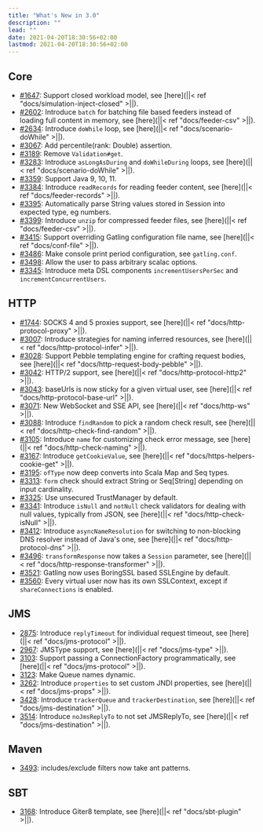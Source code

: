 ```yaml
---
title: "What's New in 3.0"
description: ""
lead: ""
date: 2021-04-20T18:30:56+02:00
lastmod: 2021-04-20T18:30:56+02:00
---
```


## Core

* [#1647](https://github.com/gatling/gatling/issues/1647): Support closed workload model, see [here](||< ref "docs/simulation-inject-closed" >||).
* [#2602](https://github.com/gatling/gatling/issues/2602): Introduce `batch` for batching file based feeders instead of loading full content in memory, see [here](||< ref "docs/feeder-csv" >||).
* [#2634](https://github.com/gatling/gatling/issues/2634): Introduce `doWhile` loop, see [here](||< ref "docs/scenario-doWhile" >||).
* [#3067](https://github.com/gatling/gatling/issues/3067): Add percentile(rank: Double) assertion.
* [#3189](https://github.com/gatling/gatling/issues/3189): Remove `Validation#get`.
* [#3283](https://github.com/gatling/gatling/issues/3283): Introduce `asLongAsDuring` and `doWhileDuring` loops, see [here](||< ref "docs/scenario-doWhile" >||).
* [#3359](https://github.com/gatling/gatling/issues/3359): Support Java 9, 10, 11.
* [#3384](https://github.com/gatling/gatling/issues/3384): Introduce `readRecords` for reading feeder content, see [here](||< ref "docs/feeder-records" >||).
* [#3395](https://github.com/gatling/gatling/issues/3395): Automatically parse String values stored in Session into expected type, eg numbers.
* [#3399](https://github.com/gatling/gatling/issues/3399): Introduce `unzip` for compressed feeder files, see [here](||< ref "docs/feeder-csv" >||).
* [#3415](https://github.com/gatling/gatling/issues/3415): Support overriding Gatling configuration file name, see [here](||< ref "docs/conf-file" >||).
* [#3486](https://github.com/gatling/gatling/issues/3486): Make console print period configuration, see `gatling.conf`.
* [#3498](https://github.com/gatling/gatling/issues/3498): Allow the user to pass arbitrary scalac options.
* [#3345](https://github.com/gatling/gatling/issues/3345): Introduce meta DSL components `incrementUsersPerSec` and `incrementConcurrentUsers`.

## HTTP

* [#1744](https://github.com/gatling/gatling/issues/1744): SOCKS 4 and 5 proxies support, see [here](||< ref "docs/http-protocol-proxy" >||).
* [#3007](https://github.com/gatling/gatling/issues/3007): Introduce strategies for naming inferred resources, see [here](||< ref "docs/http-protocol-infer" >||).
* [#3028](https://github.com/gatling/gatling/issues/3028): Support Pebble templating engine for crafting request bodies, see [here](||< ref "docs/http-request-body-pebble" >||).
* [#3042](https://github.com/gatling/gatling/issues/3042): HTTP/2 support, see [here](||< ref "docs/http-protocol-http2" >||).
* [#3043](https://github.com/gatling/gatling/issues/3043): baseUrls is now sticky for a given virtual user, see [here](||< ref "docs/http-protocol-base-url" >||).
* [#3071](https://github.com/gatling/gatling/issues/3071): New WebSocket and SSE API, see [here](||< ref "docs/http-ws" >||).
* [#3088](https://github.com/gatling/gatling/issues/3088): Introduce `findRandom` to pick a random check result, see [here](||< ref "docs/http-check-find-random" >||).
* [#3105](https://github.com/gatling/gatling/issues/3105): Introduce `name` for customizing check error message, see [here](||< ref "docs/http-check-naming" >||).
* [#3167](https://github.com/gatling/gatling/issues/3167): Introduce `getCookieValue`, see [here](||< ref "docs/https-helpers-cookie-get" >||).
* [#3195](https://github.com/gatling/gatling/issues/3195): `ofType` now deep converts into Scala Map and Seq types.
* [#3313](https://github.com/gatling/gatling/issues/3313): `form` check should extract String or Seq[String] depending on input cardinality.
* [#3325](https://github.com/gatling/gatling/issues/3325): Use unsecured TrustManager by default.
* [#3341](https://github.com/gatling/gatling/issues/3341): Introduce `isNull` and `notNull` check validators for dealing with null values, typically from JSON, see [here](||< ref "docs/http-check-isNull" >||).
* [#3412](https://github.com/gatling/gatling/issues/3412): Introduce `asyncNameResolution` for switching to non-blocking DNS resolver instead of Java's one, see [here](||< ref "docs/http-protocol-dns" >||).
* [#3496](https://github.com/gatling/gatling/issues/3496): `transformResponse` now takes a `Session` parameter, see [here](||< ref "docs/http-response-transformer" >||).
* [#3521](https://github.com/gatling/gatling/issues/3521): Gatling now uses BoringSSL based SSLEngine by default.
* [#3560](https://github.com/gatling/gatling/issues/3560): Every virtual user now has its own SSLContext, except if `shareConnections` is enabled.

## JMS

* [2875](https://github.com/gatling/gatling/issues/2875): Introduce `replyTimeout` for individual request timeout, see [here](||< ref "docs/jms-protocol" >||).
* [2967](https://github.com/gatling/gatling/issues/2967): JMSType support, see [here](||< ref "docs/jms-type" >||).
* [3103](https://github.com/gatling/gatling/issues/3103): Support passing a ConnectionFactory programmatically, see [here](||< ref "docs/jms-protocol" >||).
* [3123](https://github.com/gatling/gatling/issues/3123): Make Queue names dynamic.
* [3262](https://github.com/gatling/gatling/issues/3262): Introduce `properties` to set custom JNDI properties, see [here](||< ref "docs/jms-props" >||).
* [3428](https://github.com/gatling/gatling/issues/3428): Introduce `trackerQueue` and `trackerDestination`, see [here](||< ref "docs/jms-destination" >||).
* [3514](https://github.com/gatling/gatling/issues/3514): Introduce `noJmsReplyTo` to not set JMSReplyTo, see [here](||< ref "docs/jms-destination" >||).

## Maven

* [3493](https://github.com/gatling/gatling/issues/3493): includes/exclude filters now take ant patterns.

## SBT

* [3168](https://github.com/gatling/gatling/issues/3168): Introduce Giter8 template, see [here](||< ref "docs/sbt-plugin" >||).
